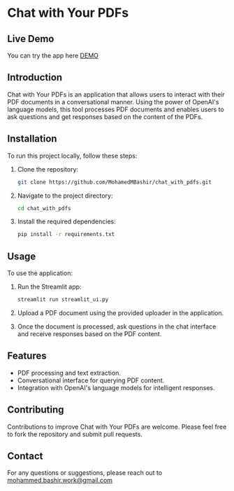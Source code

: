 # Chat with Your PDFs

## Live Demo
You can try the app here [DEMO](https://chatpdfchat.streamlit.app/)
## Introduction
Chat with Your PDFs is an application that allows users to interact with their PDF documents in a conversational manner. Using the power of OpenAI's language models, this tool processes PDF documents and enables users to ask questions and get responses based on the content of the PDFs.

## Installation
To run this project locally, follow these steps:

1. Clone the repository:
    ```bash
    git clone https://github.com/MohamedMBashir/chat_with_pdfs.git
    ```

2. Navigate to the project directory:
    ```bash
    cd chat_with_pdfs
    ```

3. Install the required dependencies:
    ```bash
    pip install -r requirements.txt
    ```

## Usage
To use the application:

1. Run the Streamlit app:
    ```bash
    streamlit run streamlit_ui.py
    ```

2. Upload a PDF document using the provided uploader in the application.

3. Once the document is processed, ask questions in the chat interface and receive responses based on the PDF content.

## Features
- PDF processing and text extraction.
- Conversational interface for querying PDF content.
- Integration with OpenAI's language models for intelligent responses.

## Contributing
Contributions to improve Chat with Your PDFs are welcome. Please feel free to fork the repository and submit pull requests.

## Contact
For any questions or suggestions, please reach out to mohammed.bashir.work@gmail.com
